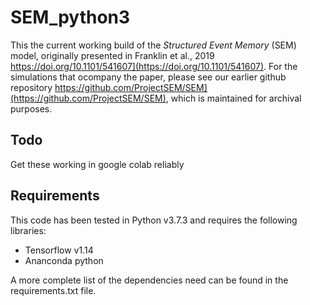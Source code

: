 # SEM_python3

This the current working build of the *Structured Event Memory* (SEM) model, originally presented in Franklin et al., 2019 https://doi.org/10.1101/541607](https://doi.org/10.1101/541607).  For the simulations that ocompany the paper, please see our earlier github repository https://github.com/ProjectSEM/SEM](https://github.com/ProjectSEM/SEM), which is maintained for archival purposes.

## Todo
Get these working in google colab reliably

## Requirements
This code has been tested in Python v3.7.3 and requires the following libraries:
* Tensorflow v1.14
* Ananconda python

A more complete list of the dependencies need can be found in the requirements.txt file.